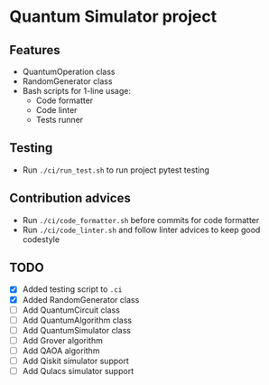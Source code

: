 # Quantum Simulator project

## Features

* QuantumOperation class
* RandomGenerator class
* Bash scripts for 1-line usage:
  * Code formatter
  * Code linter
  * Tests runner

## Testing

* Run `./ci/run_test.sh` to run project pytest testing

## Contribution advices

* Run `./ci/code_formatter.sh` before commits for code formatter
* Run `./ci/code_linter.sh` and follow linter advices to keep good codestyle

## TODO

* [x] Added testing script to `.ci`
* [x] Added RandomGenerator class
* [ ] Add QuantumCircuit class
* [ ] Add QuantumAlgorithm class
* [ ] Add QuantumSimulator class
* [ ] Add Grover algorithm
* [ ] Add QAOA algorithm
* [ ] Add Qiskit simulator support
* [ ] Add Qulacs simulator support
